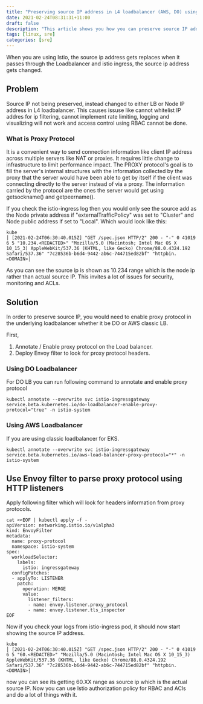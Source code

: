 ```yaml
---
title: "Preserving source IP address in L4 loadbalancer (AWS, DO) using Istio's Envoy Filter and Proxy protocol."
date: 2021-02-24T08:31:31+11:00
draft: false
description: "This article shows you how you can preserve source IP address in kubernetes using Proxy protocol and istio's envoy proxy filters."
tags: [linux, sre]
categories: [sre]
---
```



When you are using Istio, the source ip address gets replaces when it passes through the Loadbalancer and istio ingress, the source ip address gets changed.

## Problem

Source IP not being preserved, instead changed to either LB or Node IP address in L4 loadbalancer.  This causes issuse like cannot whitelist IP addres for ip filtering, cannot implement rate limiting, logging and visualizing will not work and access control using RBAC cannot be done.


### What is Proxy Protocol

It is a convenient way to send connection information like client IP address across multiple servers like NAT or proxies. It requires little change to infrastructure to limit performance impact. The PROXY protocol's goal is to fill the server's internal structures with the information collected by the proxy that the server would have been able to get by itself if the client was connecting directly to the server instead of via a proxy. The information carried by the protocol are the ones the server would get using getsockname() and getpeername().

If you check the istio-ingress log then you would only see the source add as the Node private address if "externalTrafficPolicy" was set to "Cluster" and Node public address if set to "Local". Which would look like this:
```
kube
│ [2021-02-24T06:30:40.015Z] "GET /spec.json HTTP/2" 200 - "-" 0 41019 6 5 "10.234.<REDACTED>" "Mozilla/5.0 (Macintosh; Intel Mac OS X 10_15_3) AppleWebKit/537.36 (KHTML, like Gecko) Chrome/88.0.4324.192 Safari/537.36" "7c28536b-b6d4-9442-ab6c-744715ed82bf" "httpbin.<DOMAIN>│
```

As you can see the source ip is shown as 10.234 range which is the node ip rather than actual source IP. This invites a lot of issues for security, monitoring and ACLs.

## Solution 

In order to preserve source IP, you would need to enable proxy protocol in the underlying loadbalancer whether it be DO or AWS classic LB.

First,
1. Annotate / Enable proxy protocol on the Load balancer.
2. Deploy Envoy filter to look for proxy protocol headers.

### Using DO Loadbalancer


For DO LB you can run following command to annotate and enable proxy protocol

```
kubectl annotate --overwrite svc istio-ingressgateway service.beta.kubernetes.io/do-loadbalancer-enable-proxy-protocol="true" -n istio-system  
```

### Using AWS Loadbalancer

If you are using classic loadbalancer for EKS.

```
kubectl annotate --overwrite svc istio-ingressgateway service.beta.kubernetes.io/aws-load-balancer-proxy-protocol="*" -n istio-system  
```

## Use Envoy filter to parse proxy protocol using HTTP listeners
Apply following filter which will look for headers information from proxy protocols.

```
cat <<EOF | kubectl apply -f -
apiVersion: networking.istio.io/v1alpha3
kind: EnvoyFilter
metadata:
  name: proxy-protocol
  namespace: istio-system
spec:
  workloadSelector:
    labels:
      istio: ingressgateway
  configPatches:
  - applyTo: LISTENER
    patch:
      operation: MERGE
      value:
        listener_filters:
        - name: envoy.listener.proxy_protocol
        - name: envoy.listener.tls_inspector
EOF
```

Now if you check your logs from istio-ingress pod, it should now start showing the source IP address.
```
kube
│ [2021-02-24T06:30:40.015Z] "GET /spec.json HTTP/2" 200 - "-" 0 41019 6 5 "60.<REDACTED>" "Mozilla/5.0 (Macintosh; Intel Mac OS X 10_15_3) AppleWebKit/537.36 (KHTML, like Gecko) Chrome/88.0.4324.192 Safari/537.36" "7c28536b-b6d4-9442-ab6c-744715ed82bf" "httpbin.<DOMAIN>│
```

now you can see its getting 60.XX range as source ip which is the actual source IP. Now you can use Istio authorization policy for RBAC and ACls and do a lot of things with it.